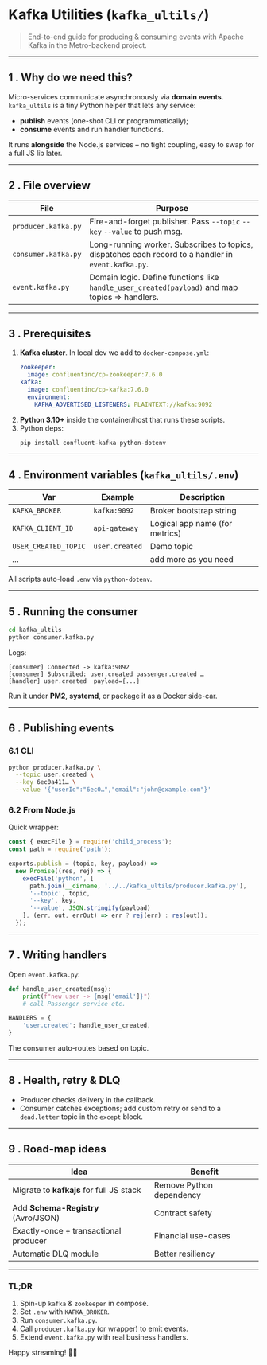 # Kafka Utilities (`kafka_ultils/`)

> End-to-end guide for producing & consuming events with Apache Kafka in the Metro-backend project.

---

## 1 . Why do we need this?
Micro-services communicate asynchronously via **domain events**. `kafka_ultils` is a tiny Python helper that lets any service:

* **publish** events (one-shot CLI or programmatically);
* **consume** events and run handler functions.

It runs **alongside** the Node.js services – no tight coupling, easy to swap for a full JS lib later.

---

## 2 . File overview

| File | Purpose |
|------|---------|
| `producer.kafka.py` | Fire-and-forget publisher. Pass `--topic` `--key` `--value` to push msg. |
| `consumer.kafka.py` | Long-running worker. Subscribes to topics, dispatches each record to a handler in `event.kafka.py`. |
| `event.kafka.py`    | Domain logic. Define functions like `handle_user_created(payload)` and map topics ⇒ handlers. |

---

## 3 . Prerequisites

1. **Kafka cluster**. In local dev we add to `docker-compose.yml`:
   ```yaml
   zookeeper:
     image: confluentinc/cp-zookeeper:7.6.0
   kafka:
     image: confluentinc/cp-kafka:7.6.0
     environment:
       KAFKA_ADVERTISED_LISTENERS: PLAINTEXT://kafka:9092
   ```
2. **Python 3.10+** inside the container/host that runs these scripts.
3. Python deps:
   ```bash
   pip install confluent-kafka python-dotenv
   ```

---

## 4 . Environment variables (`kafka_ultils/.env`)

| Var | Example | Description |
|-----|---------|-------------|
| `KAFKA_BROKER` | `kafka:9092` | Broker bootstrap string |
| `KAFKA_CLIENT_ID` | `api-gateway` | Logical app name (for metrics) |
| `USER_CREATED_TOPIC` | `user.created` | Demo topic |
| _…_ | | add more as you need |

All scripts auto-load `.env` via `python-dotenv`.

---

## 5 . Running the **consumer**
```bash
cd kafka_ultils
python consumer.kafka.py
```
Logs:
```
[consumer] Connected -> kafka:9092
[consumer] Subscribed: user.created passenger.created …
[handler] user.created  payload={...}
```
Run it under **PM2**, **systemd**, or package it as a Docker side-car.

---

## 6 . Publishing events

### 6.1 CLI
```bash
python producer.kafka.py \
  --topic user.created \
  --key 6ec0a411… \
  --value '{"userId":"6ec0…","email":"john@example.com"}'
```

### 6.2 From Node.js
Quick wrapper:
```js
const { execFile } = require('child_process');
const path = require('path');

exports.publish = (topic, key, payload) =>
  new Promise((res, rej) => {
    execFile('python', [
      path.join(__dirname, '../../kafka_ultils/producer.kafka.py'),
      '--topic', topic,
      '--key', key,
      '--value', JSON.stringify(payload)
    ], (err, out, errOut) => err ? rej(err) : res(out));
  });
```

---

## 7 . Writing handlers
Open `event.kafka.py`:
```python
def handle_user_created(msg):
    print(f"new user -> {msg['email']}")
    # call Passenger service etc.

HANDLERS = {
    'user.created': handle_user_created,
}
```
The consumer auto-routes based on topic.

---

## 8 . Health, retry & DLQ
* Producer checks delivery in the callback.
* Consumer catches exceptions; add custom retry or send to a `dead.letter` topic in the `except` block.

---

## 9 . Road-map ideas
| Idea | Benefit |
|------|---------|
| Migrate to **kafkajs** for full JS stack | Remove Python dependency |
| Add **Schema-Registry** (Avro/JSON) | Contract safety |
| Exactly-once + transactional producer | Financial use-cases |
| Automatic DLQ module | Better resiliency |

---

### TL;DR
1. Spin-up `kafka` & `zookeeper` in compose.  
2. Set `.env` with `KAFKA_BROKER`.  
3. Run `consumer.kafka.py`.  
4. Call `producer.kafka.py` (or wrapper) to emit events.  
5. Extend `event.kafka.py` with real business handlers.

Happy streaming! 🚂📡 